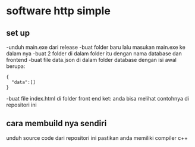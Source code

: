 # software http simple 
## set up
-unduh main.exe dari release
-buat folder baru lalu masukan main.exe ke dalam nya
-buat 2 folder di dalam folder itu dengan nama database dan frontend
-buat file data.json di dalam folder database dengan isi awal berupa:
```
{
  "data":[]
}
```
-buat file index.html di folder front end
ket:
  anda bisa melihat contohnya di repositori ini
## cara membuild nya sendiri
unduh source code dari repositori ini 
pastikan anda memiliki compiler c++
#
